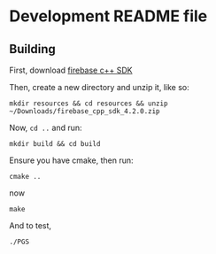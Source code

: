 # Development README file

## Building

First, download [firebase c++ SDK]() 

Then, create a new directory and unzip it, like so: 

`mkdir resources && cd resources && unzip ~/Downloads/firebase_cpp_sdk_4.2.0.zip`

Now, `cd ..` and run:

`mkdir build && cd build`

Ensure you have cmake, then run:

`cmake ..`

now

`make`

And to test,

`./PGS`

